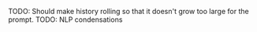 TODO: Should make history rolling so that it doesn't grow too large for the prompt.
TODO: NLP condensations